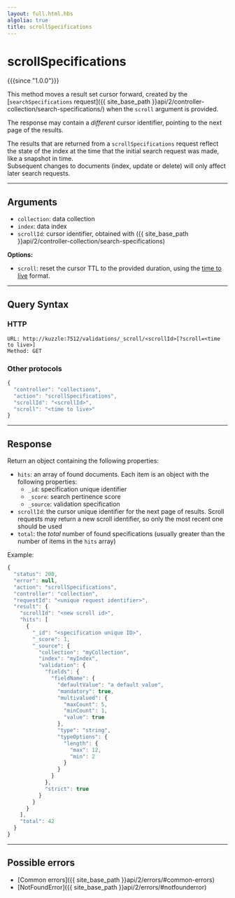 ```yaml
---
layout: full.html.hbs
algolia: true
title: scrollSpecifications
---
```


# scrollSpecifications

{{{since "1.0.0"}}}

This method moves a result set cursor forward, created by the [`searchSpecifications` request]({{ site_base_path }}api/2/controller-collection/search-specifications/) when the `scroll` argument is provided.

The response may contain a *different* cursor identifier, pointing to the next page of the results.

The results that are returned from a `scrollSpecifications` request reflect the state of the index at the time that the initial search request was made, like a snapshot in time.  
Subsequent changes to documents (index, update or delete) will only affect later search requests.

---

## Arguments

* `collection`: data collection
* `index`: data index
* `scrollId`: cursor identifier, obtained with ({{ site_base_path }}api/2/controller-collection/search-specifications)

**Options:**

* `scroll`: reset the cursor TTL to the provided duration, using the [time to live](https://www.elastic.co/guide/en/elasticsearch/reference/5.4/common-options.html#time-units) format.


---

## Query Syntax

### HTTP

```http
URL: http://kuzzle:7512/validations/_scroll/<scrollId>[?scroll=<time to live>]
Method: GET
```

### Other protocols


```js
{
  "controller": "collections",
  "action": "scrollSpecifications",
  "scrollId": "<scrollId>",
  "scroll": "<time to live>"
}
```

---

## Response

Return an object containing the following properties:

* `hits`: an array of found documents. Each item is an object with the following properties:
  * `_id`: specification unique identifier
  * `_score`: search pertinence score
  * `_source`: validation specification
* `scrollId`: the cursor unique identifier for the next page of results. Scroll requests may return a new scroll identifier, so only the most recent one should be used
* `total`: the *total* number of found specifications (usually greater than the number of items in the `hits` array)

Example: 

```javascript
{
  "status": 200,
  "error": null,
  "action": "scrollSpecifications",
  "controller": "collection",
  "requestId": "<unique request identifier>",
  "result": {
    "scrollId": "<new scroll id>",
    "hits": [
      {
        "_id": "<specification unique ID>",
        "_score": 1,
        "_source": {
          "collection": "myCollection",
          "index": "myIndex",
          "validation": {
            "fields": {
              "fieldName": {
                "defaultValue": "a default value",
                "mandatory": true,
                "multivalued": {
                  "maxCount": 5,
                  "minCount": 1,
                  "value": true
                },
                "type": "string",
                "typeOptions": {
                  "length": {
                    "max": 12,
                    "min": 2
                  }
                }
              }
            },
            "strict": true
          }
        }
      }
    ],
    "total": 42
  }
}
```

---

## Possible errors

- [Common errors]({{ site_base_path }}api/2/errors/#common-errors)
- [NotFoundError]({{ site_base_path }}api/2/errors/#notfounderror)
